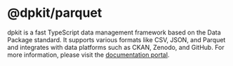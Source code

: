 # @dpkit/parquet

dpkit is a fast TypeScript data management framework based on the Data Package standard. It supports various formats like CSV, JSON, and Parquet and integrates with data platforms such as CKAN, Zenodo, and GitHub. For more information, please visit the [documentation portal](https://dpkit.datist.io).
